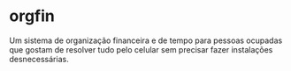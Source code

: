 # orgfin
Um sistema de organização financeira e de tempo para pessoas ocupadas que gostam de resolver tudo pelo celular sem precisar fazer instalações desnecessárias.
